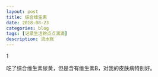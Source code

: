 ```yaml
---
layout: post
title: 综合维生素
date: 2018-08-23
categories: blog
tags: [记录生活的点点滴滴]
description: 流水账
---
```


1 

吃了综合维生素尿黄，但是含有维生素B，对我的皮肤病特别好。